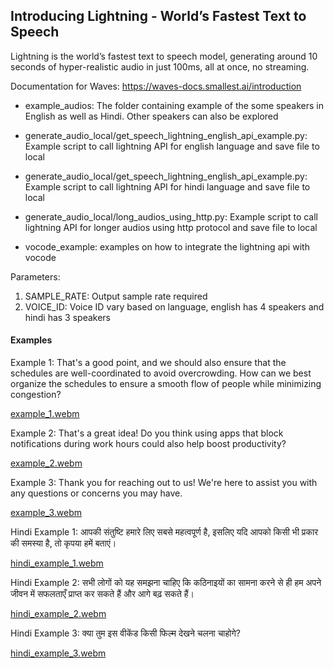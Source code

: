 ## Introducing Lightning - World’s Fastest Text to Speech

Lightning is the world’s fastest text to speech model, generating around 10 seconds of hyper-realistic audio in just 100ms, all at once, no streaming.

Documentation for Waves: https://waves-docs.smallest.ai/introduction

- example_audios: The folder containing example of the some speakers in English as well as Hindi. Other speakers can also be explored

- generate_audio_local/get_speech_lightning_english_api_example.py: Example script to call lightning API for english language and save file to local

- generate_audio_local/get_speech_lightning_english_api_example.py: Example script to call lightning API for hindi language and save file to local

- generate_audio_local/long_audios_using_http.py: Example script to call lightning API for longer audios using http protocol and save file to local


- vocode_example: examples on how to integrate the lightning api with vocode

Parameters:

1. SAMPLE_RATE: Output sample rate required
2. VOICE_ID: Voice ID vary based on language, english has 4 speakers and hindi has 3 speakers

#### Examples

Example 1: That's a good point, and we should also ensure that the schedules are well-coordinated to avoid overcrowding. How can we best organize the schedules to ensure a smooth flow of people while minimizing congestion?

[example_1.webm](https://github.com/user-attachments/assets/f3558b3c-041c-46ed-8462-3deb5c15b703)

Example 2: That's a great idea! Do you think using apps that block notifications during work hours could also help boost productivity?

[example_2.webm](https://github.com/user-attachments/assets/a758a30e-88df-456a-9fe5-0002911583d2)

Example 3: Thank you for reaching out to us! We're here to assist you with any questions or concerns you may have.

[example_3.webm](https://github.com/user-attachments/assets/f4dafc48-3217-4cb4-b951-49fca096b0a1)

Hindi Example 1: आपकी संतुष्टि हमारे लिए सबसे महत्वपूर्ण है, इसलिए यदि आपको किसी भी प्रकार की समस्या है, तो कृपया हमें बताएं।

[hindi_example_1.webm](https://github.com/user-attachments/assets/af28ce10-d430-4847-8824-16319dfa818f)

Hindi Example 2: सभी लोगों को यह समझना चाहिए कि कठिनाइयों का सामना करने से ही हम अपने जीवन में सफलताएँ प्राप्त कर सकते हैं और आगे बढ़ सकते हैं।

[hindi_example_2.webm](https://github.com/user-attachments/assets/b63de689-c1f9-40f7-89c7-9bf7e2e68fca)

Hindi Example 3: क्या तुम इस वीकेंड किसी फिल्म देखने चलना चाहोगे?

[hindi_example_3.webm](https://github.com/user-attachments/assets/4652a2ec-a499-4990-9221-af8030f730a5)
